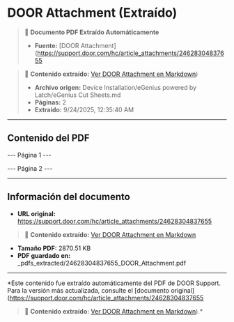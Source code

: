 # DOOR Attachment (Extraído)

> 📄 **Documento PDF Extraído Automáticamente**
> - **Fuente:** [DOOR Attachment](https://support.door.com/hc/article_attachments/24628304837655

> 📄 **Contenido extraído:** [Ver DOOR Attachment en Markdown](./24628304837655_DOOR_Attachment_extracted.md))
> - **Archivo origen:** Device Installation/eGenius powered by Latch/eGenius Cut Sheets.md
> - **Páginas:** 2
> - **Extraído:** 9/24/2025, 12:35:40 AM

---

## Contenido del PDF


--- Página 1 ---

--- Página 2 ---


---

## Información del documento

- **URL original:** https://support.door.com/hc/article_attachments/24628304837655

> 📄 **Contenido extraído:** [Ver DOOR Attachment en Markdown](./24628304837655_DOOR_Attachment_extracted.md)
- **Tamaño PDF:** 2870.51 KB
- **PDF guardado en:** _pdfs_extracted/24628304837655_DOOR_Attachment.pdf

---

*Este contenido fue extraído automáticamente del PDF de DOOR Support. Para la versión más actualizada, consulte el [documento original](https://support.door.com/hc/article_attachments/24628304837655

> 📄 **Contenido extraído:** [Ver DOOR Attachment en Markdown](./24628304837655_DOOR_Attachment_extracted.md)).*
